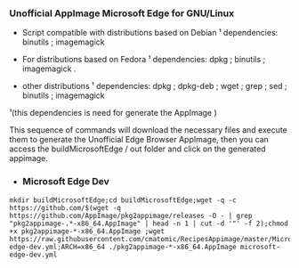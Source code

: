 ### Unofficial AppImage Microsoft Edge for GNU/Linux

 * Script compatible with distributions based on Debian
  ¹ dependencies: binutils ; imagemagick
   
 * For distributions based on Fedora
 ¹ dependencies:
  dpkg ; binutils ; imagemagick  .
 
 * other distributions
 ¹ dependencies:
 dpkg ; dpkg-deb ; wget ; grep ; sed ;  binutils ; imagemagick
  
  ¹(this dependencies is need for  generate the AppImage )
 
 This sequence of commands will download the necessary files and execute them to generate the Unofficial Edge Browser AppImage, then you can access the  buildMicrosoftEdge / out folder and click on the generated appimage.
 
 
* ### Microsoft Edge Dev 
```
mkdir buildMicrosoftEdge;cd buildMicrosoftEdge;wget -q -c https://github.com/$(wget -q https://github.com/AppImage/pkg2appimage/releases -O - | grep "pkg2appimage-.*-x86_64.AppImage" | head -n 1 | cut -d '"' -f 2);chmod +x pkg2appimage-*-x86_64.AppImage ;wget https://raw.githubusercontent.com/cmatomic/RecipesAppimage/master/MicrosoftEdgeAppImage/microsoft-edge-dev.yml;ARCH=x86_64 ./pkg2appimage-*-x86_64.AppImage microsoft-edge-dev.yml

```
